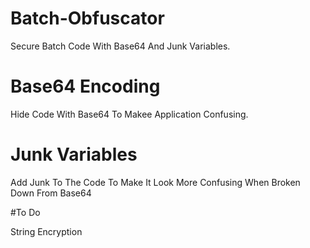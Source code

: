 # Batch-Obfuscator
Secure Batch Code With Base64 And Junk Variables.

# Base64 Encoding
Hide Code With Base64 To Makee Application Confusing.

# Junk Variables
Add Junk To The Code To Make It Look More Confusing When Broken Down From Base64

#To Do
<p>String Encryption</p>
<br>
